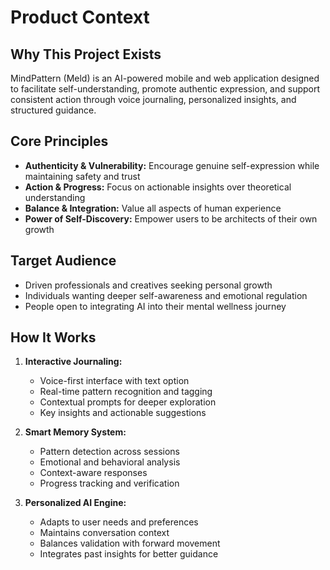 # Product Context

## Why This Project Exists
MindPattern (Meld) is an AI-powered mobile and web application designed to facilitate self-understanding, promote authentic expression, and support consistent action through voice journaling, personalized insights, and structured guidance.

## Core Principles
- **Authenticity & Vulnerability:** Encourage genuine self-expression while maintaining safety and trust
- **Action & Progress:** Focus on actionable insights over theoretical understanding
- **Balance & Integration:** Value all aspects of human experience
- **Power of Self-Discovery:** Empower users to be architects of their own growth

## Target Audience
- Driven professionals and creatives seeking personal growth
- Individuals wanting deeper self-awareness and emotional regulation
- People open to integrating AI into their mental wellness journey

## How It Works
1. **Interactive Journaling:**
   - Voice-first interface with text option
   - Real-time pattern recognition and tagging
   - Contextual prompts for deeper exploration
   - Key insights and actionable suggestions

2. **Smart Memory System:**
   - Pattern detection across sessions
   - Emotional and behavioral analysis
   - Context-aware responses
   - Progress tracking and verification

3. **Personalized AI Engine:**
   - Adapts to user needs and preferences
   - Maintains conversation context
   - Balances validation with forward movement
   - Integrates past insights for better guidance
